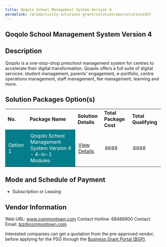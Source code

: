 ```yaml
---
title: Qoqolo School Management System Version 4
permalink: /productivity-solutions-grant/solutionrepo/solution2427
---
```


## Qoqolo School Management System Version 4

## Description

Qoqolo is a one-stop-shop preschool management system for centres to accelerate their digital transformation.  Qoqolo offers a full suite of digital services: student management, parents' engagement, e-portfolio, centre operations management, staff management, fee management, learning and more.

## Solution Packages Option(s)

<table>
<tr>
<td><b>No.</b></td>
<td><b>Package Name</b></td>
<td><b>Solution Details</b></td>
<td><b>Total Package Cost</b></td>
<td><b>Total Qualifying</b></td>
</tr>
<tr>
<td style='padding: 10px; background-color: #037E8A; color: #FFFFFF;'>Option 1</td>
<td style='padding: 10px; background-color: #037E8A; color: #FFFFFF;'>Qoqolo School Management System Version 4 - 4-in-1 Modules</td>
<td style='padding: 10px;'><a href='https://www.gobusiness.gov.sg/images/psg/Desensitised_Commontown_20200083_Annex_3_Part_1.pdf' target='_blank'>View Details</a></td>
<td style='padding: 10px;'>8688</td>
<td style='padding: 10px;'>8688</td>
</tr>
</table>

## Mode and Schedule of Payment

 - Subscription or Leasing

## Vendor Information

 Web URL: www.commontown.com 
Contact Hotline: 68488900 
Contact Email: biz@commontown.com 


Interested companies can get a quotation from the pre-approved vendor, before applying for the PSG through the <a href='https://www.businessgrants.gov.sg/'>Business Grant Portal (BGP)</a>.

<script src="/jquery/resize-tables.js"></script>
